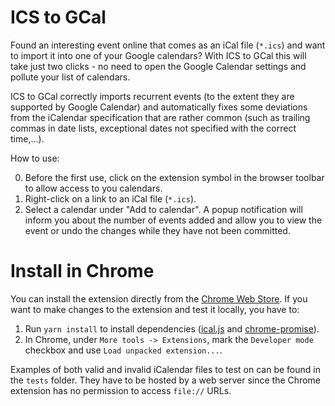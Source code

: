 # ICS to GCal
Found an interesting event online that comes as an iCal file (`*.ics`) and want to import it into one of your Google calendars? With ICS to GCal this will take just two clicks - no need to open the Google Calendar settings and pollute your list of calendars.

ICS to GCal correctly imports recurrent events (to the extent they are supported by Google Calendar) and automatically fixes some deviations from the iCalendar specification that are rather common (such as trailing commas in date lists, exceptional dates not specified with the correct time,...).

How to use:

0. Before the first use, click on the extension symbol in the browser toolbar to allow access to you calendars.
1. Right-click on a link to an iCal file (`*.ics`).
2. Select a calendar under "Add to calendar".
A popup notification will inform you about the number of events added and allow you to view the event or undo the changes while they have not been committed.

# Install in Chrome
You can install the extension directly from the [Chrome Web Store](https://chrome.google.com/webstore/detail/ics-to-gcal/ljobcbehhifehkmamikmchekbbljopao). If you want to make changes to the extension and test it locally, you have to:

1. Run `yarn install` to install dependencies ([ical.js](https://github.com/mozilla-comm/ical.js/) and [chrome-promise](https://github.com/tfoxy/chrome-promise)).
2. In Chrome, under `More tools -> Extensions`, mark the `Developer mode` checkbox and use `Load unpacked extension...`.

Examples of both valid and invalid iCalendar files to test on can be found in the `tests` folder. They have to be hosted by a web server since the Chrome extension has no permission to access `file://` URLs.
